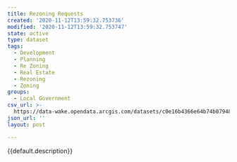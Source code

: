 ```yaml
---
title: Rezoning Requests
created: '2020-11-12T13:59:32.753736'
modified: '2020-11-12T13:59:32.753747'
state: active
type: dataset
tags:
  - Development
  - Planning
  - Re Zoning
  - Real Estate
  - Rezoning
  - Zoning
groups:
  - Local Government
csv_url: >-
  https://data-wake.opendata.arcgis.com/datasets/c0e16b4366e64b74b07948e90d3ecc82_0.csv?outSR=%7B%22latestWkid%22%3A3857%2C%22wkid%22%3A102100%7D
json_url: ''
layout: post

---
```

{{default.description}}
